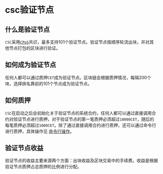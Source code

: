 # csc验证节点

## 什么是验证节点

`CSC`采用[`CPoS`](/consensus.md)共识，最多支持101个验证节点。验证节点按顺序轮流出块，并对其他节点打包的区块进行验证。

## 如何成为验证节点

任何人都可以通过质押`CET`成为验证节点。区块链会根据质押情况，每隔200个块，选择排名靠前的101个节点成为验证节点。

## 如何质押

`CSC`在启动之后会初始化关于验证节点的系统合约，任何人都可以通过直接调用合约对验证节点进行质押，对于验证节点的第一笔质押必须超过`10000CET`，随后的每笔质押必须超过`1000CET`。除了通过直接调用合约进行质押，还可以通过命令行进行质押，具体操作见 [命令行操作](/validator_cli.md)。

## 验证节点收益

验证节点的收益主要来源两个方面：出块收益及区块交易中的手续费。收益是根据验证节点质押占总质押的比例进行分配。

